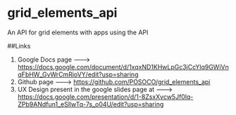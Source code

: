 # grid_elements_api
An API for grid elements with apps using the API

##Links
1. Google Docs page ---> https://docs.google.com/document/d/1xqxND1KHwLpGc3jCcYlq9GWiVnqFbHW_GvWrCmRioVY/edit?usp=sharing
2. Github page ---> https://github.com/POSOCO/grid_elements_api 
3. UX Design present in the google slides page at ---> https://docs.google.com/presentation/d/1-8ZsxXvcw5Jf0lq-ZPb9ANdfun1_eSllwTq-7s_o04U/edit?usp=sharing
